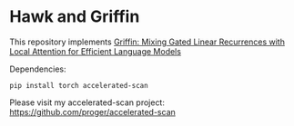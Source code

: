 # Hawk and Griffin

This repository implements [Griffin: Mixing Gated Linear Recurrences with Local Attention for Efficient Language Models](https://arxiv.org/abs/2402.19427v1)

Dependencies:
```
pip install torch accelerated-scan
```

Please visit my accelerated-scan project: https://github.com/proger/accelerated-scan
